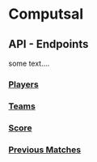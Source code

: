 # Computsal

## API - Endpoints

some text....

### [Players](api/components/player/PLAYER.md)

### [Teams](api/components/team/TEAM.md)

### [Score](api/components/score/SCORE.md)

### [Previous Matches](api/components/match/MATCH.md)
        